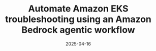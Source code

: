 ---
title: "Automate Amazon EKS troubleshooting using an Amazon Bedrock agentic workflow"
url: https://aws.amazon.com/blogs/machine-learning/automate-amazon-eks-troubleshooting-using-an-amazon-bedrock-agentic-workflow/
description: Demonstrates an agentic AI system for automated EKS debugging using K8sGPT and ArgoCD.
date: 2025-04-16
image: "https://d2908q01vomqb2.cloudfront.net/f1f836cb4ea6efb2a0b1b99f41ad8b103eff4b59/2025/04/08/blog-update.drawio.png"
skillLevel: Intermediate
frameworks:
services:
  - Amazon EKS
  - Amazon Bedrock
category: Blog
---